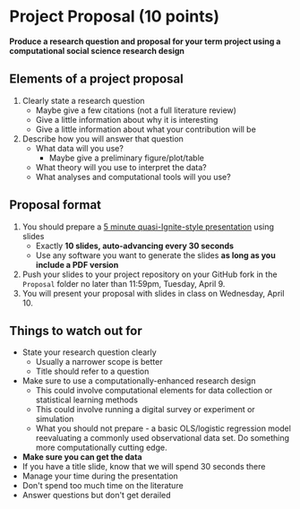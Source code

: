 # Project Proposal (10 points)

**Produce a research question and proposal for your term project using a computational social science research design**


## Elements of a project proposal

1. Clearly state a research question
    * Maybe give a few citations (not a full literature review)
    * Give a little information about why it is interesting
    * Give a little information about what your contribution will be
2. Describe how you will answer that question
    * What data will you use?
        * Maybe give a preliminary figure/plot/table
    * What theory will you use to interpret the data?
    * What analyses and computational tools will you use?


## Proposal format

1. You should prepare a [5 minute quasi-Ignite-style presentation](http://www.ignitetalks.io/) using slides
    * Exactly **10 slides, auto-advancing every 30 seconds**
    * Use any software you want to generate the slides **as long as you include a PDF version**
2. Push your slides to your project repository on your GitHub fork in the `Proposal` folder no later than 11:59pm, Tuesday, April 9.
3. You will present your proposal with slides in class on Wednesday, April 10.


## Things to watch out for

* State your research question clearly
    * Usually a narrower scope is better
    * Title should refer to a question
* Make sure to use a computationally-enhanced research design
    * This could involve computational elements for data collection or statistical learning methods
    * This could involve running a digital survey or experiment or simulation
    * What you should not prepare - a basic OLS/logistic regression model reevaluating a commonly used observational data set. Do something more computationally cutting edge.
* **Make sure you can get the data**
* If you have a title slide, know that we will spend 30 seconds there
* Manage your time during the presentation
* Don't spend too much time on the literature
* Answer questions but don't get derailed
